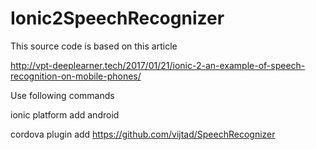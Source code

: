 # Ionic2SpeechRecognizer
This source code is based on this article

http://vpt-deeplearner.tech/2017/01/21/ionic-2-an-example-of-speech-recognition-on-mobile-phones/

Use following commands 

  ionic platform add android

  cordova plugin add https://github.com/vijtad/SpeechRecognizer
 
 
